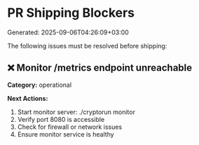 # PR Shipping Blockers

Generated: 2025-09-06T04:26:09+03:00

The following issues must be resolved before shipping:

## ❌ Monitor /metrics endpoint unreachable

**Category:** operational

**Next Actions:**
1. Start monitor server: ./cryptorun monitor
2. Verify port 8080 is accessible
3. Check for firewall or network issues
4. Ensure monitor service is healthy
